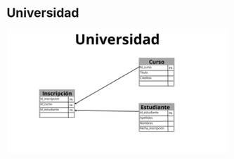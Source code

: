 # Universidad
![Modelo relacional](https://github.com/PepeMP23/universidad/blob/main/assets/Modelo%20relacional.png)
